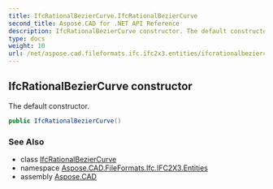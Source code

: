 ```yaml
---
title: IfcRationalBezierCurve.IfcRationalBezierCurve
second_title: Aspose.CAD for .NET API Reference
description: IfcRationalBezierCurve constructor. The default constructor
type: docs
weight: 10
url: /net/aspose.cad.fileformats.ifc.ifc2x3.entities/ifcrationalbeziercurve/ifcrationalbeziercurve/
---
```

## IfcRationalBezierCurve constructor

The default constructor.

```csharp
public IfcRationalBezierCurve()
```

### See Also

* class [IfcRationalBezierCurve](../)
* namespace [Aspose.CAD.FileFormats.Ifc.IFC2X3.Entities](../../ifcrationalbeziercurve/)
* assembly [Aspose.CAD](../../../)


